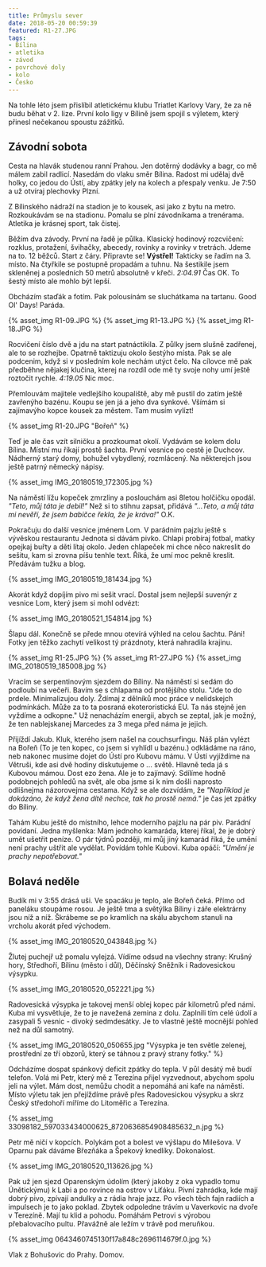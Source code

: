 ```yaml
---
title: Průmyslu sever
date: 2018-05-20 00:59:39
featured: R1-27.JPG
tags:
- Bílina
- atletika
- závod
- povrchové doly
- kolo
- Česko
---
```

Na tohle léto jsem přislíbil atletickému klubu Triatlet Karlovy Vary, že za ně budu běhat v 2. lize. První kolo ligy v Bílině jsem spojil s výletem, který přinesl nečekanou spoustu zážitků.

<!-- more -->
## Závodní sobota ##
Cesta na hlavák studenou ranní Prahou. Jen dotěrný dodávky a bagr, co mě málem zabil radlicí. Nasedám do vlaku směr Bílina. Radost mi udělaj dvě holky, co jedou do Ústí, aby zpátky jely na kolech a přespaly venku. Je 7:50 a už otvíraj plechovky Plzní.

Z Bílinského nádraží na stadion je to kousek, asi jako z bytu na metro. Rozkoukávám se na stadionu. Pomalu se plní závodníkama a trenérama. Atletika je krásnej sport, tak čistej.

Běžím dva závody. První na řadě je půlka. Klasický hodinový rozcvičení: rozklus, protažení, švihačky, abecedy, rovinky a rovinky v tretrách. Jdeme na to. 12 běžců. Start z čáry.
Připravte se!
**Výstřel!**
Takticky se řadím na 3. místo. Na čtyřkile se postupně propadám a tuhnu. Na šestikile jsem skleněnej a posledních 50 metrů absolutně v křeči.
_2:04.91_
Čas OK. To šestý místo ale mohlo být lepší.

Obcházím staďák a fotím. Pak polousínám se sluchátkama na tartanu. Good Ol' Days! Paráda.

{% asset_img R1-09.JPG %}
{% asset_img R1-13.JPG %}
{% asset_img R1-18.JPG %}

Rocvičení číslo dvě a jdu na start patnáctikila. Z půlky jsem slušně zadřenej, ale to se rozhejbe. Opatrně taktizuju okolo šestýho místa. Pak se ale podcenim, když si v posledním kole nechám utýct čelo. Na cílovce mě pak předběhne nějakej klučina, kterej na rozdíl ode mě ty svoje nohy umí ještě roztočit rychle.
_4:19.05_
Nic moc.

Přemlouvám majitele vedlejšího koupaliště, aby mě pustil do zatím ještě zavřenýho bazénu. Koupu se jen já a jeho dva synkové. Všímám si zajímavýho kopce kousek za městem. Tam musím vylízt!

{% asset_img R1-20.JPG "Bořeň" %}

Teď je ale čas vzít silničku a prozkoumat okolí. Vydávám se kolem dolu Bílina. Místní mu říkají prostě šachta. První vesnice po cestě je Duchcov. Nádherný starý domy, bohužel vybydlený, rozmlácený. Na některejch jsou ještě patrný německý nápisy.

{% asset_img IMG_20180519_172305.jpg %}

Na náměstí lížu kopeček zmrzliny a poslouchám asi 8letou holčičku opodál.
_"Teto, můj táta je debil!"_
Než si to stihnu zapsat, přidává
_"...Teto, a můj táta mi nevěří, že jsem babičce řekla, že je kráva!"_
O.K.

Pokračuju do další vesnice jménem Lom. V parádním pajzlu ještě s vývěskou restaurantu Jednota si dávám pivko. Chlapi probíraj fotbal, matky opejkaj buřty a děti lítaj okolo. Jeden chlapeček mi chce něco nakreslit do sešitu, kam si zrovna píšu tenhle text. Říká, že umí moc pekně kreslit. Předávám tužku a blog.

{% asset_img IMG_20180519_181434.jpg %}

Akorát když dopíjím pivo mi sešit vrací. Dostal jsem nejlepší suvenýr z vesnice Lom, který jsem si mohl odvézt:

{% asset_img IMG_20180521_154814.jpg %}

Šlapu dál. Konečně se přede mnou otevírá výhled na celou šachtu. Páni! Fotky jen těžko zachytí velikost tý prázdnoty, která nahradila krajinu.

{% asset_img R1-25.JPG %}
{% asset_img R1-27.JPG %}
{% asset_img IMG_20180519_185008.jpg %}

Vracím se serpentinovým sjezdem do Bíliny. Na náměstí si sedám do podloubí na večeři. Bavím se s chlapama od protějšího stolu.
"Jde to do prdele. Minimalizujou doly. Ždímaj z dělníků moc práce v nelidskejch podmínkách. Může za to ta posraná ekoteroristická EU. Ta nás stejně jen vyždíme a odkopne."
Už nenacházím energii, abych se zeptal, jak je možný, že ten nablejskanej Marcedes za 3 mega před náma je jejich.

Přijíždí Jakub. Kluk, kterého jsem našel na couchsurfingu. Náš plán vylézt na Bořeň (To je ten kopec, co jsem si vyhlídl u bazénu.) odkládáme na ráno, neb nakonec musíme dojet do Ústí pro Kubovu mámu. V Ústí vyjíždíme na Větruši, kde asi dvě hodiny diskutujeme o ... světě. Hlavně teda já s Kubovou mámou. Dost ezo žena. Ale je to zajímavý. Sdílíme hodně podobnejch pohledů na svět, ale oba jsme si k nim došli naprosto odlišnejma názorovejma cestama. Když se ale dozvídám, že _"Například je dokázáno, že když žena dítě nechce, tak ho prostě nemá."_ je čas jet zpátky do Bíliny.

Tahám Kubu ještě do místního, lehce moderního pajzlu na pár piv. Parádní povídaní. Jedna myšlenka: Mám jednoho kamaráda, kterej říkal, že je dobrý umět ušetřit peníze. O pár týdnů později, mi můj jiný kamarád říká, že umění není prachy uštřit ale vydělat. Povídám tohle Kubovi. Kuba opáčí: _"Umění je prachy nepotřebovat."_

## Bolavá neděle ##
Budík mi v 3:55 drásá uši. Ve spacáku je teplo, ale Bořeň čeká. Přímo od paneláku stoupáme rosou. Je ještě tma a světýlka Bíliny i záře elektrárny jsou níž a níž. Škrábeme se po kramlích na skálu abychom stanuli na vrcholu akorát před východem.

{% asset_img IMG_20180520_043848.jpg %}

Žlutej puchejř už pomalu vylejzá. Vídíme odsud na všechny strany: Krušný hory, Středhoří, Bílinu (město i důl), Děčínský Sněžník i Radovesickou výsypku.

{% asset_img IMG_20180520_052221.jpg %}

Radovesická výsypka je takovej menší oblej kopec pár kilometrů před námi. Kuba mi vysvětluje, že to je navežená zemina z dolu. Zaplnili tím celé údolí a zasypali 5 vesnic - divoký sedmdesátky. Je to vlastně ještě mocnější pohled než na důl samotný.

{% asset_img IMG_20180520_050655.jpg "Výsypka je ten světle zelenej, prostřední ze tří obzorů, který se táhnou z pravý strany fotky." %}

Odcházíme dospat spánkový deficit zpátky do tepla. V půl desátý mě budí telefon. Volá mi Petr, který mě z Terezína přijel vyzvednout, abychom spolu jeli na výlet. Mám dost, nemůžu chodit a nepomáhá ani kafe na náměstí. Místo výletu tak jen přejíždíme právě přes Radovesickou výsypku a skrz Český středohoří míříme do Litoměřic a Terezína.

{% asset_img 33098182_597033434000625_8720636854908485632_n.jpg %}

Petr mě ničí v kopcích. Polykám pot a bolest ve výšlapu do Milešova. V Oparnu pak dáváme Březňáka a Špekový knedlíky. Dokonalost.

{% asset_img IMG_20180520_113626.jpg %}

Pak už jen sjezd Oparenským údolím (který jakoby z oka vypadlo tomu Únětickýmu) k Labi a po rovince na ostrov v Liťáku. Pivní zahrádka, kde mají dobrý pivo, zpívají andulky a z rádia hraje jazz. Po všech těch fajn radiích a impulsech je to jako poklad. Zbytek odpoledne trávím u Vaverkovic na dvoře v Terezíně. Mají tu klid a pohodu. Pomáhám Petrovi s výrobou přebalovacího pultu. Přavážně ale ležím v trávě pod meruňkou.

{% asset_img 0643460745130f17a848c2696114679f.0.jpg %}

Vlak z Bohušovic do Prahy. Domov.



